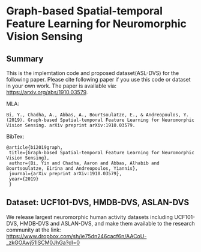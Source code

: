 # Graph-based Spatial-temporal Feature Learning for Neuromorphic Vision Sensing

## Summary
This is the implemtation code and proposed dataset(ASL-DVS) for the following paper. Please cite following paper if you use this code or dataset in your own work. The paper is available via: https://arxiv.org/abs/1910.03579.

MLA:

    Bi, Y., Chadha, A., Abbas, A., Bourtsoulatze, E., & Andreopoulos, Y. (2019). Graph-based Spatial-temporal Feature Learning for Neuromorphic Vision Sensing. arXiv preprint arXiv:1910.03579.
    
BibTex:

    @article{bi2019graph,
     title={Graph-based Spatial-temporal Feature Learning for Neuromorphic Vision Sensing},
     author={Bi, Yin and Chadha, Aaron and Abbas, Alhabib and Bourtsoulatze, Eirina and Andreopoulos, Yiannis},
     journal={arXiv preprint arXiv:1910.03579},
     year={2019}
     }



## Dataset: UCF101-DVS, HMDB-DVS, ASLAN-DVS 
We release largest neuromorphic human activity datasets including UCF101-DVS, HMDB-DVS and ASLAN-DVS, and make them available to the research community at the link: https://www.dropbox.com/sh/ie75dn246cacf6n/AACoU-_zkGOAwj51lSCM0JhGa?dl=0

